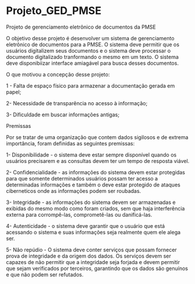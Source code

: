 # Projeto_GED_PMSE
Projeto de gerenciamento eletrônico de documentos da PMSE

O objetivo desse projeto é desenvolver um sistema de gerenciamento eletrônico de documentos para a PMSE. O sistema deve permitir que os usuários digitalizem seus documentos e o sistema deve processar o documento digitalizado tranformando o mesmo em um texto. O sistema deve disponibiizar interface amiagável para busca desses documentos. 

O que motivou a concepção desse projeto:

1 - Falta de espaço físico para armazenar a documentação gerada em papel;

2- Necessidade de transparência no acesso à informação;

3- Dificuldade em buscar informações antigas;

Premissas

Por se tratar de uma organização que contem dados sigilosos e de extrema importância, foram definidas as seguintes premissas:

1- Disponibilidade - o sistema deve estar sempre disponível quando os usuários precisarem e as consultas devem ter um tempo de resposta viável.

2- Confidencialidade - as informações do sistema devem estar protegidas para que somente determinados usuários possam ter acesso a determinadas informações e também o  deve estar protegido de ataques ciberneticos onde as informações podem ser roubadas.

3- Integridade - as informações do sistema devem ser armazenadas e exibidas do mesmo modo como foram criados, sem que haja interferência externa para corrompê-las, comprometê-las ou danificá-las.

4- Autenticidade - o sistema deve garantir que o usuário que está acessando o sistema e suas informações seja realmente quem ele alega ser.

5- Não repúdio - O sistema deve conter serviços que possam fornecer prova de integridade e da origem dos dados. Os serviços devem ser capazes de não permitir que a integridade seja forjada e devem permitir que sejam verificados por terceiros, garantindo que os dados são genuínos e que não podem ser refutados. 
